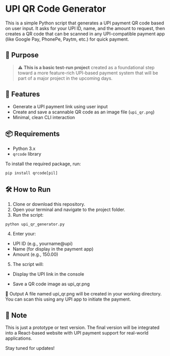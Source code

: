 # UPI QR Code Generator

This is a simple Python script that generates a UPI payment QR code based on user input. It asks for your UPI ID, name, and the amount to request, then creates a QR code that can be scanned in any UPI-compatible payment app (like Google Pay, PhonePe, Paytm, etc.) for quick payment.

## 📌 Purpose

> ⚠️ **This is a basic test-run project** created as a foundational step toward a more feature-rich UPI-based payment system that will be part of a major project in the upcoming days.

## 🚀 Features

- Generate a UPI payment link using user input
- Create and save a scannable QR code as an image file (`upi_qr.png`)
- Minimal, clean CLI interaction

## 📦 Requirements

- Python 3.x
- `qrcode` library

To install the required package, run:

```
pip install qrcode[pil]
```

## 🛠️ How to Run

1. Clone or download this repository.
2. Open your terminal and navigate to the project folder.
3. Run the script:

```
python upi_qr_generator.py
```

4. Enter your:

 - UPI ID (e.g., yourname@upi) 
 - Name (for display in the payment app)
 - Amount (e.g., 150.00)

5. The script will:

- Display the UPI link in the console

- Save a QR code image as upi_qr.png

📂 Output
A file named upi_qr.png will be created in your working directory. You can scan this using any UPI app to initiate the payment.

## 📌 Note
This is just a prototype or test version. The final version will be integrated into a React-based website with UPI payment support for real-world applications.

Stay tuned for updates!